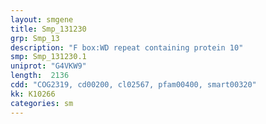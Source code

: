 ```yaml
---
layout: smgene
title: Smp_131230
grp: Smp_13
description: "F box:WD repeat containing protein 10"
smp: Smp_131230.1
uniprot: "G4VKW9"
length:  2136
cdd: "COG2319, cd00200, cl02567, pfam00400, smart00320"
kk: K10266
categories: sm
---
```

